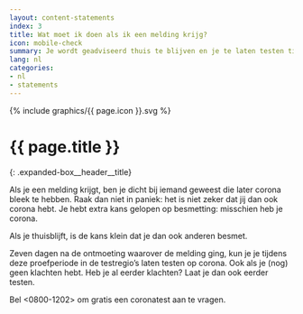 ```yaml
---
layout: content-statements
index: 3
title: Wat moet ik doen als ik een melding krijg?
icon: mobile-check
summary: Je wordt geadviseerd thuis te blijven en je te laten testen tijdens deze proefperiode in de testregio’s.  
lang: nl
categories:
- nl
- statements
---
```


<div class="expanded-box__header__icon">
  {% include graphics/{{ page.icon }}.svg %}
</div>

# {{ page.title }}
{: .expanded-box__header__title}

Als je een melding krijgt, ben je dicht bij iemand geweest die later corona bleek te hebben. Raak dan niet in paniek: het is niet zeker dat jij dan ook corona hebt. Je hebt extra kans gelopen op besmetting: misschien heb je corona.
 
Als je thuisblijft, is de kans klein dat je dan ook anderen besmet.
 
Zeven dagen na de ontmoeting waarover de melding ging, kun je je tijdens deze proefperiode in de testregio’s laten testen op corona. Ook als je (nog) geen klachten hebt. Heb je al eerder klachten? Laat je dan ook eerder testen.
 
Bel <0800-1202> om gratis een coronatest aan te vragen.

